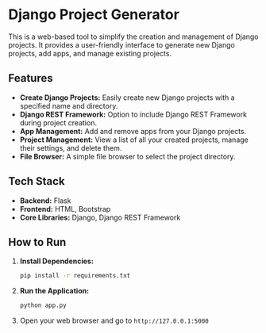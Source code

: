 # Django Project Generator

This is a web-based tool to simplify the creation and management of Django projects. It provides a user-friendly interface to generate new Django projects, add apps, and manage existing projects.

## Features

*   **Create Django Projects:** Easily create new Django projects with a specified name and directory.
*   **Django REST Framework:** Option to include Django REST Framework during project creation.
*   **App Management:** Add and remove apps from your Django projects.
*   **Project Management:** View a list of all your created projects, manage their settings, and delete them.
*   **File Browser:** A simple file browser to select the project directory.

## Tech Stack

*   **Backend:** Flask
*   **Frontend:** HTML, Bootstrap
*   **Core Libraries:** Django, Django REST Framework

## How to Run

1.  **Install Dependencies:**
    ```bash
    pip install -r requirements.txt
    ```

2.  **Run the Application:**
    ```bash
    python app.py
    ```

3.  Open your web browser and go to `http://127.0.0.1:5000`

